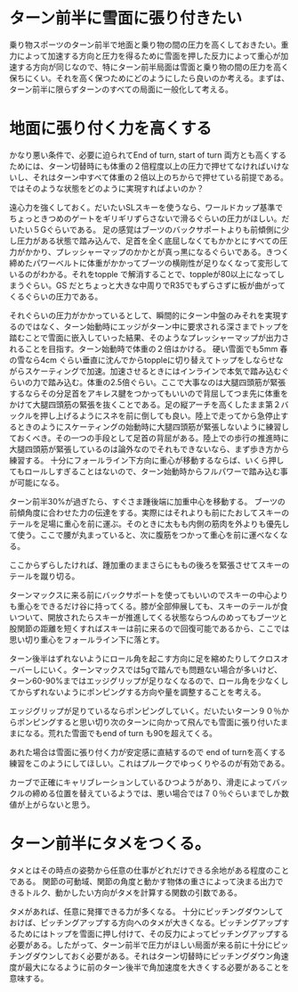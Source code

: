 # ターン前半に雪面に張り付きたい

乗り物スポーツのターン前半で地面と乗り物の間の圧力を高くしておきたい。重力によって加速する方向と圧力を得るために雪面を押した反力によって重心が加速する方向が同じなので、特にターン前半局面は雪面と乗り物の間の圧力を高く保ちにくい。それを高く保つためにどのようにしたら良いのか考える。まずは、ターン前半に限らずターンのすべての局面に一般化して考える。

# 地面に張り付く力を高くする

かなり悪い条件で、必要に迫られてEnd of turn, start of turn 両方とも高くするためには、ターン切替時にも体重の２倍程度以上の圧力で押せてなければいけないし、それはターン中すべて体重の２倍以上のちからで押せている前提である。ではそのような状態をどのように実現すればよいのか？

遠心力を強くしておく。だいたいSLスキーを使うなら、ワールドカップ基準でちょっときつめのゲートをギリギリずらさないで滑るぐらいの圧力がほしい。だいたい５Gぐらいである。
足の感覚はブーツのバックサポートよりも前傾側に少し圧力がある状態で踏み込んで、足首を全く底屈しなくてもかかとにすべての圧力がかかり、プレッシャーマップのかかとが真っ黒になるぐらいである。きつく締めたパワーベルトに体重がかかってブーツの横剛性が足りなくなって変形しているのがわかる。それをtopple で解消することで、toppleが80以上になってしまうぐらい。GS だとちょっと大きな中周りでR35でもずらさずに板が曲がってくるぐらいの圧力である。

それぐらいの圧力がかかっているとして、瞬間的にターン中盤のみそれを実現するのではなく、ターン始動時にエッジがターン中に要求される深さまでトップを踏むことで雪面に嵌入していった結果、そのようなプレッシャーマップが出力されることを目指す。ターン始動時で体重の２倍はかける。
硬い雪面でも5mm 春の雪なら4cm ぐらい垂直に沈んでからtoppleに切り替えてトップをしならせながらスケーティングで加速。加速させるときにはインラインで本気で踏み込むぐらいの力で踏み込む。体重の2.5倍ぐらい。ここで大事なのは大腿四頭筋が緊張するならその分足首をアキレス腱をつかってもいいので背屈してつま先に体重をかけて大腿四頭筋の緊張を抜くことである。足の縦アーチを高くしたまま第２バックルを押し上げるようにスネを前に倒しても良い。陸上で走ってから急停止するときのようにスケーティングの始動時に大腿四頭筋が緊張しないように練習しておくべき。その一つの手段として足首の背屈がある。陸上での歩行の推進時に大腿四頭筋が緊張しているのは論外なのでそれもできないなら、まず歩き方から練習する。
十分にフォールライン下方向に重心が移動するならば、いくら押してもロールしすぎることはないので、ターン始動時からフルパワーで踏み込む事が可能になる。

ターン前半30%が過ぎたら、すぐさま踵後端に加重中心を移動する。
ブーツの前傾角度に合わせた力の伝達をする。実際にはそれよりも前にたおしてスキーのテールを足場に重心を前に運ぶ。そのときに太もも内側の筋肉を外よりも優先して使う。ここで腰が丸まっていると、次に腹筋をつかって重心を前に運べなくなる。

ここからずらしたければ、踵加重のままさらにももの後ろを緊張させてスキーのテールを蹴り切る。

ターンマックスに来る前にバックサポートを使ってもいいのでスキーの中心よりも重心をできるだけ谷に持ってくる。膝が全部伸展しても、スキーのテールが食いついて、開放されたらスキーが推進してくる状態ならつんのめってもブーツと股関節の距離を短くすればスキーは前に来るので回復可能であるから、ここでは思い切り重心をフォールライン下に落とす。

ターン後半はずれないようにロール角を起こす方向に足を縮めたりしてクロスオーバーしにいく。ターンマックスでは5gで踏んでも問題ない場合が多いけど、ターン60-90%まではエッジグリップが足りなくなるので、ロール角を少なくしてからずれないようにポンピングする方向や量を調整することを考える。

エッジグリップが足りているならポンピングしていく。だいたいターン９０％からポンピングすると思い切り次のターンに向かって飛んでも雪面に張り付いたままになる。荒れた雪面でもend of turn も90を超えてくる。

あれた場合は雪面に張り付く力が安定感に直結するので end of turnを高くする練習をこのようにしてほしい。これはプルークでゆっくりやるのが有効である。

カーブで正確にキャリブレーションしているひつようがあり、滑走によってバックルの締める位置を替えているようでは、悪い場合では７０％ぐらいまでしか数値が上がらないと思う。

# ターン前半にタメをつくる。
タメとはその時点の姿勢から任意の仕事がどれだけできる余地がある程度のことである。
関節の可動域、関節の角度と動かす物体の重さによって決まる出力できるトルク、動かしたい方向がタメを計算する関数の引数である。

タメがあれば、任意に発揮できる力が多くなる。
十分にピッチングダウンしておけば、ピッチングアップする方向へのタメが大きくなる。ピッチングアップするためにはトップを雪面に押し付けて、その反力によってピッチングアップする必要がある。したがって、ターン前半で圧力がほしい局面が来る前に十分にピッチングダウンしておく必要がある。それはターン切替時にピッチングダウン角速度が最大になるように前のターン後半で角加速度を大きくする必要があることを意味する。


